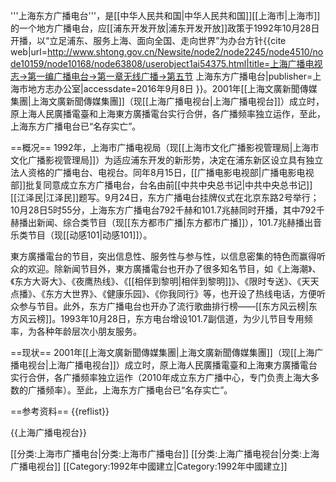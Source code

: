 '''上海东方广播电台'''，是[[中华人民共和国|中华人民共和国]][[上海市|上海市]]的一个地方广播电台，应[[浦东开发开放|浦东开发开放]]政策于1992年10月28日开播，以“立足浦东、服务上海、面向全国、走向世界”为办台方针<ref name=shsdfz>{{cite web|url=http://www.shtong.gov.cn/Newsite/node2/node2245/node4510/node10159/node10168/node63808/userobject1ai54375.html|title=上海广播电视志→第一编广播电台→第一章无线广播→第五节 上海东方广播电台|publisher=上海市地方志办公室|accessdate=2016年9月8日 }}</ref>。2001年[[上海文廣新聞傳媒集團|上海文廣新聞傳媒集團]]（现[[上海广播电视台|上海广播电视台]]）成立时，原上海人民廣播電臺和上海東方廣播電台实行合併，各广播频率独立运作，至此，上海东方广播电台已“名存实亡”。

==概况==
1992年，上海市广播电视局（现[[上海市文化广播影视管理局|上海市文化广播影视管理局]]）为适应浦东开发的新形势，决定在浦东新区设立具有独立法人资格的广播电台、电视台。同年8月15日，[[广播电影电视部|广播电影电视部]]批复同意成立东方广播电台，台名由前[[中共中央总书记|中共中央总书记]][[江泽民|江泽民]]题写。9月24日，东方广播电台挂牌仪式在北京东路2号举行；10月28日5时55分，上海东方广播电台792千赫和101.7兆赫同时开播，其中792千赫播出新闻、综合类节目（现[[东方都市广播|东方都市广播]]），101.7兆赫播出音乐类节目（现[[动感101|动感101]]）<ref name=shsdfz/>。

東方廣播電台的节目，突出信息性、服务性与参与性，以信息密集的特色而赢得听众的欢迎。除新闻节目外，東方廣播電台也开办了很多知名节目，如《上海潮》、《东方大哥大》、《夜鹰热线》、《[[相伴到黎明|相伴到黎明]]》、《限时专送》、《天天点播》、《东方大世界》、《健康乐园》、《你我同行》等，也开设了热线电话，方便听众参与节目。此外，东方广播电台也开办了流行歌曲排行榜——[[东方风云榜|东方风云榜]]<ref name=shsdfz/>。1993年10月28日，东方电台增设101.7副信道，为少儿节目专用频率，为各种年龄层次小朋友服务<ref name=shsdfz/>。

==现状==
2001年[[上海文廣新聞傳媒集團|上海文廣新聞傳媒集團]]（现[[上海广播电视台|上海广播电视台]]）成立时，原上海人民廣播電臺和上海東方廣播電台实行合併，各广播频率独立运作（2010年成立东方广播中心，专门负责上海大多数的广播频率）。至此，上海东方广播电台已“名存实亡”。

==参考资料==
{{reflist}}

{{上海广播电视台}}

[[分类:上海市广播电台|分类:上海市广播电台]]
[[分类:上海广播电视台|分类:上海广播电视台]]
[[Category:1992年中國建立|Category:1992年中國建立]]
